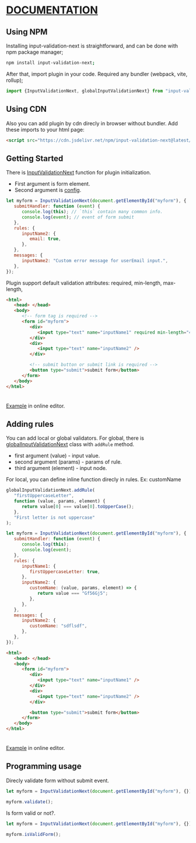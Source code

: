 # [DOCUMENTATION](https://visualyuki.github.io/input-validation-next/)

## Using NPM

Installing input-validation-next is straightforward, and can be done with npm package manager;

```sh
npm install input-validation-next;
```

After that, import plugin in your code. Required any bundler (webpack, vite, rollup);

```js
import {InputValidationNext, globalInputValidationNext} from "input-validation-next";
```

## Using CDN

Also you can add plugin by cdn direcly in browser without bundler. Add these imports to your html page:

```html
<script src="https://cdn.jsdelivr.net/npm/input-validation-next@latest/dist/input-validation-next.iife.js"></script>
```

## Getting Started

There is [InputValidationNext](https://visualyuki.github.io/input-validation-next/inputValidationNext.html) function for plugin initialization.

-  First argument is form element.
-  Second argument is [config](https://visualyuki.github.io/input-validation-next/config.html).

```js
let myform = InputValidationNext(document.getElementById("myform"), {
   submitHandler: function (event) {
      console.log(this); // `this` contain many common info.
      console.log(event); // event of form submit
   },
   rules: {
      inputName2: {
         email: true,
      },
   },
   messages: {
      inputName2: "Custom error message for userEmail input.",
   },
});
```

Plugin support default validation attributes: required, min-length, max-length,

```html
<html>
   <head> </head>
   <body>
      <!-- form tag is required -->
      <form id="myform">
         <div>
            <input type="text" name="inputName1" required min-length="4" />
         </div>
         <div>
            <input type="text" name="inputName2" />
         </div>

         <!-- submit button or submit link is required -->
         <button type="submit">submit form</button>
      </form>
   </body>
</html>
```

<div class="tip custom-block" style="padding-top: 8px">

[Example](https://jsfiddle.net/VisualYuki/m9saLz4q/3/) in online editor.

</div>

## Adding rules

You can add local or global validators.
For global, there is [globalInputValidationNext](https://visualyuki.github.io/input-validation-next/globalInputValidationNext) class with `addRule` method.

-  first argument (value) - input value.
-  second argument (params) - params of rule.
-  third argument (element) - input node.

For local, you can define inline function direcly in rules. Ex: customName

```js
globalInputValidationNext.addRule(
   "firstUppercaseLetter",
   function (value, params, element) {
      return value[0] === value[0].toUpperCase();
   },
   "First letter is not uppercase"
);

let myform = InputValidationNext(document.getElementById("myform"), {
   submitHandler: function (event) {
      console.log(this);
      console.log(event);
   },
   rules: {
      inputName1: {
         firstUppercaseLetter: true,
      },
      inputName2: {
         customName: (value, params, element) => {
            return value === "Gf56Gj5";
         },
      },
   },
   messages: {
      inputName2: {
         customName: "sdflsdf",
      },
   },
});
```

```html
<html>
   <head> </head>
   <body>
      <form id="myform">
         <div>
            <input type="text" name="inputName1" />
         </div>
         <div>
            <input type="text" name="inputName2" />
         </div>

         <button type="submit">submit form</button>
      </form>
   </body>
</html>
```

<div class="tip custom-block" style="padding-top: 8px">

[Example](https://jsfiddle.net/VisualYuki/h0ryxqfd/14/) in online editor.

</div>

## Programming usage

Direcly validate form without submit event.

```js
let myform = InputValidationNext(document.getElementById("myform"), {});

myform.validate();
```

Is form valid or not?.

```js
let myform = InputValidationNext(document.getElementById("myform"), {});

myform.isValidForm();
```
